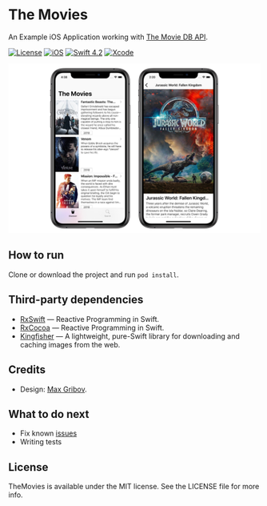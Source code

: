 # The Movies

An Example iOS Application working with [The Movie DB API](https://www.themoviedb.org/documentation/api).

[![License](https://img.shields.io/badge/license-MIT-green.svg?style=flat)](https://github.com/pchelnikov/TheMovies/blob/master/LICENSE)
[![iOS](https://img.shields.io/badge/platform-iOS-green.svg)](https://github.com/pchelnikov/TheMovies)
[![Swift 4.2](https://img.shields.io/badge/swift-4.2-orange.svg)](https://github.com/pchelnikov/TheMovies)
[![Xcode](https://img.shields.io/badge/Xcode-10%2B-green.svg)](https://github.com/pchelnikov/TheMovies)

![TheMovies](https://github.com/pchelnikov/TheMovies/blob/master/Assets/TheMovies-screens.jpg)

## How to run

Clone or download the project and run `pod install`.

## Third-party dependencies

- [RxSwift](https://github.com/ReactiveX/RxSwift) — Reactive Programming in Swift.
- [RxCocoa](https://github.com/ReactiveX/RxSwift/tree/master/RxCocoa) — Reactive Programming in Swift.
- [Kingfisher](https://github.com/onevcat/Kingfisher) — A lightweight, pure-Swift library for downloading and caching images from the web.

## Credits

- Design: [Max Gribov](https://github.com/maxgribov).

## What to do next

* Fix known [issues](https://github.com/pchelnikov/TheMovies/issues)
* Writing tests

## License

TheMovies is available under the MIT license. See the LICENSE file for more info.